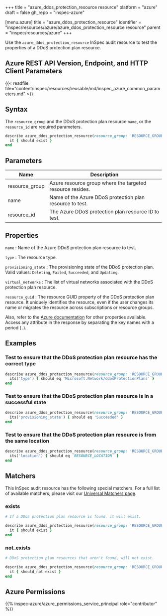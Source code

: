 +++
title = "azure_ddos_protection_resource resource"
platform = "azure"
draft = false
gh_repo = "inspec-azure"

[menu.azure]
title = "azure_ddos_protection_resource"
identifier = "inspec/resources/azure/azure_ddos_protection_resource resource"
parent = "inspec/resources/azure"
+++

Use the `azure_ddos_protection_resource` InSpec audit resource to test the properties of a DDoS protection plan resource.

## Azure REST API Version, Endpoint, and HTTP Client Parameters

{{< readfile file="content/inspec/resources/reusable/md/inspec_azure_common_parameters.md" >}}

## Syntax

The `resource_group` and the DDoS protection plan resource `name`, or the `resource_id` are required parameters.

```ruby
describe azure_ddos_protection_resource(resource_group: 'RESOURCE_GROUP', name: 'DDOS_PROTECTION_PLAN_NAME') do
  it { should exist }
end
```

## Parameters

| Name                           | Description                                                  |
|--------------------------------|--------------------------------------------------------------|
| resource_group                 | Azure resource group where the targeted resource resides.    |
| name                           | Name of the Azure DDoS protection plan resource to test.     |
| resource_id                    | The Azure DDoS protection plan resource ID to test.          |

## Properties

`name`
: Name of the Azure DDoS protection plan resource to test.

`type`
: The resource type.

`provisioning_state`
: The provisioning state of the DDoS protection plan. Valid values: `Deleting`, `Failed`, `Succeeded`, and `Updating`.

`virtual_networks`
: The list of virtual networks associated with the DDoS protection plan resource.

`resource_guid`
: The resource GUID property of the DDoS protection plan resource. It uniquely identifies the resource, even if the user changes its name or migrates the resource across subscriptions or resource groups.

Also, refer to the [Azure documentation](https://docs.microsoft.com/en-us/rest/api/virtualnetwork/ddos-protection-plans/get)
for other properties available. Access any attribute in the response by separating the key names with a period (`.`).

## Examples

### Test to ensure that the DDoS protection plan resource has the correct type

```ruby
describe azure_ddos_protection_resource(resource_group: 'RESOURCE_GROUP', name: 'DDOS_PROTECTION_PLAN_NAME') do
  its('type') { should eq 'Microsoft.Network/ddosProtectionPlans' }
end
```

### Test to ensure that the DDoS protection plan resource is in a successful state

```ruby
describe azure_ddos_protection_resource(resource_group: 'RESOURCE_GROUP', name: 'DDOS_PROTECTION_PLAN_NAME') do
  its('provisioning_state') { should eq 'Succeeded' }
end
```

### Test to ensure that the DDoS protection plan resource is from the same location

```ruby
describe azure_ddos_protection_resource(resource_group: 'RESOURCE_GROUP', name: 'DDOS_PROTECTION_PLAN_NAME') do
  its('location') { should eq `RESOURCE_LOCATION` }
end
```

## Matchers

This InSpec audit resource has the following special matchers. For a full list of available matchers, please visit our [Universal Matchers page](/inspec/matchers/).

### exists

```ruby
# If a DDoS protection plan resource is found, it will exist.

describe azure_ddos_protection_resource(resource_group: 'RESOURCE_GROUP', name: 'DDOS_PROTECTION_PLAN_NAME') do
  it { should exist }
end
```

### not_exists

```ruby
# DDoS protection plan resources that aren't found, will not exist.

describe azure_ddos_protection_resource(resource_group: 'RESOURCE_GROUP', name: 'DDOS_PROTECTION_PLAN_NAME') do
  it { should_not exist }
end
```

## Azure Permissions

{{% inspec-azure/azure_permissions_service_principal role="contributor" %}}
